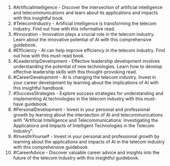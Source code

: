 1. #ArtificialIntelligence - Discover the intersection of artificial intelligence and telecommunications and learn about its applications and impacts with this insightful book.
2. #TelecomIndustry - Artificial intelligence is transforming the telecom industry. Find out how with this informative read.
3. #Innovation - Innovation plays a crucial role in the telecom industry. Learn about the innovative potential of AI with this comprehensive guidebook.
4. #Efficiency - AI can help improve efficiency in the telecom industry. Find out how with this must-read book.
5. #LeadershipDevelopment - Effective leadership development involves understanding the potential of new technologies. Learn how to develop effective leadership skills with this thought-provoking read.
6. #CareerDevelopment - AI is changing the telecom industry. Invest in your career development by learning about the implications of AI with this insightful handbook.
7. #SuccessStrategies - Explore success strategies for understanding and implementing AI technologies in the telecom industry with this must-have guidebook.
8. #PersonalDevelopment - Invest in your personal and professional growth by learning about the intersection of AI and telecommunications with "Artificial Intelligence and Telecommunications: Investigating the Applications and Impacts of Intelligent Technologies in the Telecom Industry".
9. #InvestInYourself - Invest in your personal and professional growth by learning about the applications and impacts of AI in the telecom industry with this comprehensive guidebook.
10. #CareerAdvice - Discover valuable career advice and insights into the future of the telecom industry with this insightful guidebook.
